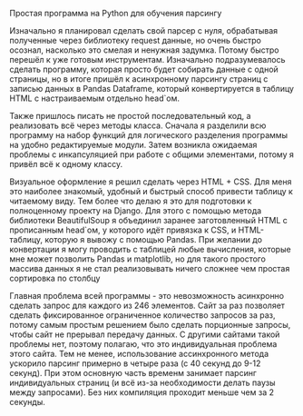 Простая программа на Python для обучения парсингу 



Изначально я планировал сделать свой парсер с нуля, обрабатывая полученные через библиотеку request данные, но очень быстро осознал, насколько это смелая и ненужная задумка. Потому быстро перешёл к уже готовым инструментам. Изначально подразумевалось сделать программу, которая просто будет собирать данные с одной страницы, но в итоге пришёл к асинхронному парсингу страниц с записью данных в Pandas Dataframe, который конвертируется в таблицу HTML с настраиваемым отдельно head`ом. 

Также пришлось писать не простой последовательный код, а реализовать всё через методы класса. Сначала я разделили всю программу на набор функций для логического разделения программы на удобно редактируемые модули. Затем возникла ожидаемая проблемы с инкапсуляцией при работе с общими элементами, потому я привёл всё к одному классу.

Визуальное оформление я решил сделать через HTML + CSS. Для меня это наиболее знакомый, удобный и быстрый способ привести таблицу к читаемому виду. Тем более что делаю я это для подготовки к полноценному проекту на Django. Для этого с помощью метода библиотеки BeautifulSoup я объединил заранее заготовленный HTML с прописанным head`ом, у которого идёт привязка к CSS, и HTML-таблицу, которую я вывожу с помощью Pandas. При желании до конвертации я могу проводить с таблицей любые вычисления, которые мне может позволить Pandas и matplotlib, но для такого простого массива данных я не стал реализовывать ничего сложнее чем простая сортировка по столбцу

Главная проблема всей программы - это невозможность асинхронно сделать запрос для каждого из 246 элементов. Сайт за раз позволяет сделать фиксированное ограниченное количество запросов за раз, потому самым простым решением было сделать порционные запросы, чтобы сайт не прерывал передачу данных. С другими сайтами такой проблемы нет, поэтому полагаю, что это индивидуальная проблема этого сайта. Тем не менее, использование ассинхронного метода ускорило парсинг примерно в четыре раза (с 40 секунд до 9-12 секунд). При этом основную часть временм занимает парсинг индивидуальных страниц (и всё из-за необходимости делать паузы между запросами). Без них компиляция проходит меньше чем за 2 секунды. 

